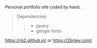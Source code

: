 Personal portfolio site coded by hand. 

> Dependencies: 
 >> - jquery
 >> - google fonts

https://rp2.github.io/ or https://2briley.com/
